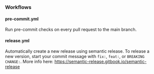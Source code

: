 ### Workflows

#### pre-commit.yml

Run pre-commit checks on every pull request to the main branch.

#### release.yml

Automatically create a new release using semantic release.
To release a new version, start your commit message with `fix:`, `feat:`, or `BREAKING CHANGE:`.
More info here: https://semantic-release.gitbook.io/semantic-release

